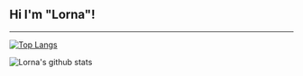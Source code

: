 <h2>Hi I'm "Lorna"!</h2>
<hr>


<!--
**Haldgerd/Haldgerd** is a ✨ _special_ ✨ repository because its `README.md` (this file) appears on your GitHub profile.

Here are some ideas to get you started:

- 🔭 I’m currently working on ...
- 🌱 I’m currently learning ...
- 👯 I’m looking to collaborate on ...
- 🤔 I’m looking for help with ...
- 💬 Ask me about ...
- 📫 How to reach me: ...
- 😄 Pronouns: ...
- ⚡ Fun fact: ...
-->

[![Top Langs](https://github-readme-stats.vercel.app/api/top-langs/?username=Haldgerd&layout=compact&title_color=fff&icon_color=fff&text_color=9f9f9f&bg_color=151515)](https://github.com/Haldgerd/github-readme-stats)

![Lorna's github stats](https://github-readme-stats.vercel.app/api?username=Haldgerd&show_icons=true&theme=radical)
